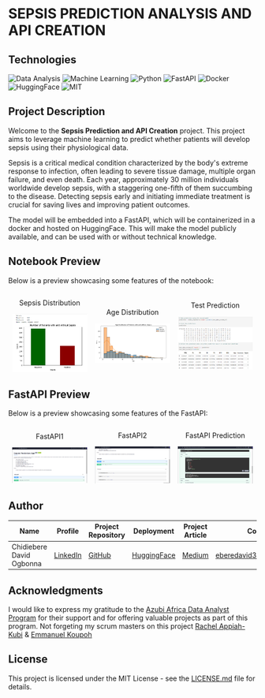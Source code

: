 # SEPSIS PREDICTION ANALYSIS AND API CREATION

## Technologies

![Data Analysis](https://img.shields.io/badge/Data-Analysis-brightgreen)
![Machine Learning](https://img.shields.io/badge/Machine-Learning-brightgreen)
![Python](https://img.shields.io/badge/Python-3.11-brightgreen)
![FastAPI](https://img.shields.io/badge/FastAPI-0.104.0-brightgreen)
![Docker](https://img.shields.io/badge/Docker-24.0.6-brightgreen)
![HuggingFace](https://img.shields.io/badge/HuggingFace-0.17.3-brightgreen)
![MIT](https://img.shields.io/badge/MIT-License-brightgreen?style=flat)

## Project Description

Welcome to the **Sepsis Prediction and API Creation** project. This project aims to leverage machine learning to predict whether patients will develop sepsis using their physiological data.

Sepsis is a critical medical condition characterized by the body's extreme response to infection, often leading to severe tissue damage, multiple organ failure, and even death. Each year, approximately 30 million individuals worldwide develop sepsis, with a staggering one-fifth of them succumbing to the disease. Detecting sepsis early and initiating immediate treatment is crucial for saving lives and improving patient outcomes.

The model will be embedded into a FastAPI, which will be containerized in a docker and hosted on HuggingFace. This will make the model publicly available, and can be used with or without technical knowledge.

## Notebook Preview

Below is a preview showcasing some features of the notebook:

<div style="display: flex; align-items: center;">
    <div style="flex: 33.33%; text-align: center;">
        <p>Sepsis Distribution</p>
        <img src="Images/Readmepics/Sepsis Distribution.png" alt="Top" width="90%"/>
    </div>
    <div style="flex: 33.33%; text-align: center;">
        <p>Age Distribution</p>
        <img src="Images/Readmepics/Age Distribution.png" alt="Middle" width="90%"/>
        </div>
    <div style="flex: 33.33%; text-align: center;">
        <p>Test Prediction</p>
        <img src="Images/Readmepics/Test Prediction.png" alt="Middle" width="90%"/>
        </div>
</div>

## FastAPI Preview

Below is a preview showcasing some features of the FastAPI:

<div style="display: flex; align-items: center;">
    <div style="flex: 33.33%; text-align: center;">
        <p>FastAPI1</p>
        <img src="Images/Readmepics/FastAPI1.png" alt="Top" width="90%"/>
    </div>
    <div style="flex: 33.33%; text-align: center;">
        <p>FastAPI2</p>
        <img src="Images/Readmepics/FastAPI2.png" alt="Middle" width="90%"/>
        </div>
    <div style="flex: 33.33%; text-align: center;">
        <p>FastAPI Prediction</p>
        <img src="Images/Readmepics/FastAPI Prediction.png" alt="Middle" width="90%"/>
        </div>
</div>

## Author

| Name | Profile | Project Repository | Deployment | Project Article | Contact |
| ---- | ------- | ------------------ | ---------- | --------------- | ------- |
| Chidiebere David Ogbonna | [LinkedIn](https://www.linkedin.com/in/chidieberedavidogbonna/) | [GitHub](https://github.com/iameberedavid/Sepsis-Prediction-Analysis-and-API-Creation) | [HuggingFace](https://huggingface.co/spaces/iameberedavid/Sepsis_Prediction_API_Docker_Deployment) | [Medium](https://eberedavid.medium.com/sepsis-prediction-analysis-and-api-creation-8dc92718760a) | eberedavid326@gmail.com |

## Acknowledgments

I would like to express my gratitude to the [Azubi Africa Data Analyst Program](https://www.azubiafrica.org/data-analytics) for their support and for offering valuable projects as part of this program. Not forgeting my scrum masters on this project [Rachel Appiah-Kubi](https://www.linkedin.com/in/racheal-appiah-kubi/) & [Emmanuel Koupoh](https://github.com/eaedk)

## License

This project is licensed under the MIT License - see the [LICENSE.md](LICENSE.md) file for details.